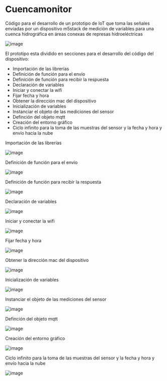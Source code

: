 ﻿# Cuencamonitor
Código para el desarrollo de un prototipo de IoT que toma las señales enviadas por un dispositivo m5stack de medición de variables para una cuenca hidrográfica en áreas conexas de represas hidroeléctricas

![image](https://user-images.githubusercontent.com/86011220/132969427-606757a6-c363-4a21-8e6f-b13d58c7ae78.png)

El prototipo esta dividido en secciones para el desarrollo del código del dispositivo:
- Importación de las librerías
- Definición de función para el envío
- Definición de función para recibir la respuesta
- Declaración de variables
- Iniciar y conectar la wifi
- Fijar fecha y hora
- Obtener la dirección mac del dispositivo
- Inicialización de variables
- Instanciar el objeto de las mediciones del sensor
- Definción del objeto mqtt
- Creación del entorno gráfico 
- Ciclo infinito para la toma de las muestras del sensor y la fecha y hora y envío hacia la nube



Importación de las librerías

![image](https://user-images.githubusercontent.com/86011220/133913492-e3adc45f-5c09-403c-8dcf-0a4583298b67.png)


Definición de función para el envío

![image](https://user-images.githubusercontent.com/86011220/133913734-6f2618c4-b396-4aab-99cc-e1693f83bce4.png)


Definición de función para recibir la respuesta

![image](https://user-images.githubusercontent.com/86011220/133913744-6838c11b-722c-4f9c-86ec-852a97d0930a.png)


Declaración de variables

![image](https://user-images.githubusercontent.com/86011220/133913774-ed5b124d-d9d4-4d3a-8365-fc1f5caf2d6d.png)


Iniciar y conectar la wifi

![image](https://user-images.githubusercontent.com/86011220/133913785-1af32973-c26e-4e45-9919-f35721ae2371.png)


Fijar fecha y hora

![image](https://user-images.githubusercontent.com/86011220/133913789-54167a0c-9c14-40bb-9b4a-8158e0c1d611.png)


Obtener la dirección mac del dispositivo

![image](https://user-images.githubusercontent.com/86011220/133913796-f58083dc-8e99-466d-acc6-3e4736a4fb09.png)


Inicialización de variables

![image](https://user-images.githubusercontent.com/86011220/133913813-7eda931b-38be-4a01-ab95-35eb17b2741a.png)


Instanciar el objeto de las mediciones del sensor

![image](https://user-images.githubusercontent.com/86011220/133913821-f7c492f1-16f9-4424-ad24-a010a4a4648a.png)


Definción del objeto mqtt

![image](https://user-images.githubusercontent.com/86011220/133913824-bda24ffd-5f16-4040-8715-1f4cb65d86c9.png)


Creación del entorno gráfico 

![image](https://user-images.githubusercontent.com/86011220/133913829-55deb1d4-04e0-413a-8ca9-578cf42f606d.png)


Ciclo infinito para la toma de las muestras del sensor y la fecha y hora y envío hacia la nube

![image](https://user-images.githubusercontent.com/86011220/133913835-fd17d1ea-2f39-4b6a-9161-0fcc5717c5ae.png)

